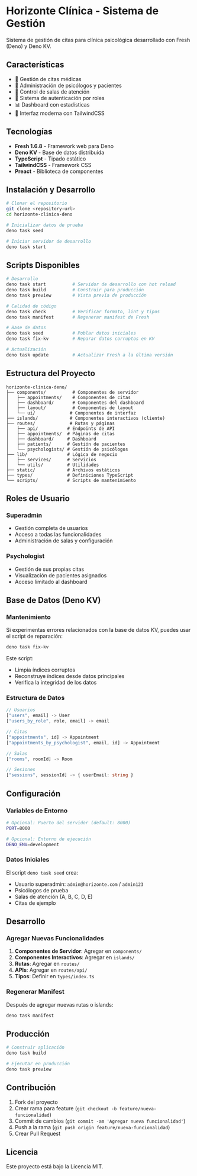 # Horizonte Clínica - Sistema de Gestión

Sistema de gestión de citas para clínica psicológica desarrollado con Fresh
(Deno) y Deno KV.

## Características

- 🏥 Gestión de citas médicas
- 👥 Administración de psicólogos y pacientes
- 🏢 Control de salas de atención
- 🔐 Sistema de autenticación por roles
- 📊 Dashboard con estadísticas
- 🎨 Interfaz moderna con TailwindCSS

## Tecnologías

- **Fresh 1.6.8** - Framework web para Deno
- **Deno KV** - Base de datos distribuida
- **TypeScript** - Tipado estático
- **TailwindCSS** - Framework CSS
- **Preact** - Biblioteca de componentes

## Instalación y Desarrollo

```bash
# Clonar el repositorio
git clone <repository-url>
cd horizonte-clinica-deno

# Inicializar datos de prueba
deno task seed

# Iniciar servidor de desarrollo
deno task start
```

## Scripts Disponibles

```bash
# Desarrollo
deno task start          # Servidor de desarrollo con hot reload
deno task build          # Construir para producción
deno task preview        # Vista previa de producción

# Calidad de código
deno task check          # Verificar formato, lint y tipos
deno task manifest       # Regenerar manifest de Fresh

# Base de datos
deno task seed           # Poblar datos iniciales
deno task fix-kv         # Reparar datos corruptos en KV

# Actualización
deno task update         # Actualizar Fresh a la última versión
```

## Estructura del Proyecto

```
horizonte-clinica-deno/
├── components/          # Componentes de servidor
│   ├── appointments/    # Componentes de citas
│   ├── dashboard/       # Componentes del dashboard
│   ├── layout/          # Componentes de layout
│   └── ui/             # Componentes de interfaz
├── islands/            # Componentes interactivos (cliente)
├── routes/             # Rutas y páginas
│   ├── api/           # Endpoints de API
│   ├── appointments/  # Páginas de citas
│   ├── dashboard/     # Dashboard
│   ├── patients/      # Gestión de pacientes
│   └── psychologists/ # Gestión de psicólogos
├── lib/               # Lógica de negocio
│   ├── services/      # Servicios
│   └── utils/         # Utilidades
├── static/            # Archivos estáticos
├── types/             # Definiciones TypeScript
└── scripts/           # Scripts de mantenimiento
```

## Roles de Usuario

### Superadmin

- Gestión completa de usuarios
- Acceso a todas las funcionalidades
- Administración de salas y configuración

### Psychologist

- Gestión de sus propias citas
- Visualización de pacientes asignados
- Acceso limitado al dashboard

## Base de Datos (Deno KV)

### Mantenimiento

Si experimentas errores relacionados con la base de datos KV, puedes usar el
script de reparación:

```bash
deno task fix-kv
```

Este script:

- Limpia índices corruptos
- Reconstruye índices desde datos principales
- Verifica la integridad de los datos

### Estructura de Datos

```typescript
// Usuarios
["users", email] -> User
["users_by_role", role, email] -> email

// Citas
["appointments", id] -> Appointment
["appointments_by_psychologist", email, id] -> Appointment

// Salas
["rooms", roomId] -> Room

// Sesiones
["sessions", sessionId] -> { userEmail: string }
```

## Configuración

### Variables de Entorno

```bash
# Opcional: Puerto del servidor (default: 8000)
PORT=8000

# Opcional: Entorno de ejecución
DENO_ENV=development
```

### Datos Iniciales

El script `deno task seed` crea:

- Usuario superadmin: `admin@horizonte.com` / `admin123`
- Psicólogos de prueba
- Salas de atención (A, B, C, D, E)
- Citas de ejemplo

## Desarrollo

### Agregar Nuevas Funcionalidades

1. **Componentes de Servidor**: Agregar en `components/`
2. **Componentes Interactivos**: Agregar en `islands/`
3. **Rutas**: Agregar en `routes/`
4. **APIs**: Agregar en `routes/api/`
5. **Tipos**: Definir en `types/index.ts`

### Regenerar Manifest

Después de agregar nuevas rutas o islands:

```bash
deno task manifest
```

## Producción

```bash
# Construir aplicación
deno task build

# Ejecutar en producción
deno task preview
```

## Contribución

1. Fork del proyecto
2. Crear rama para feature (`git checkout -b feature/nueva-funcionalidad`)
3. Commit de cambios (`git commit -am 'Agregar nueva funcionalidad'`)
4. Push a la rama (`git push origin feature/nueva-funcionalidad`)
5. Crear Pull Request

## Licencia

Este proyecto está bajo la Licencia MIT.
